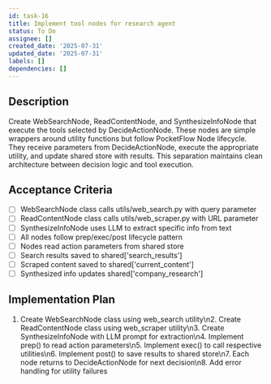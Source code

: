 ```yaml
---
id: task-16
title: Implement tool nodes for research agent
status: To Do
assignee: []
created_date: '2025-07-31'
updated_date: '2025-07-31'
labels: []
dependencies: []
---
```


## Description

Create WebSearchNode, ReadContentNode, and SynthesizeInfoNode that execute the tools selected by DecideActionNode. These nodes are simple wrappers around utility functions but follow PocketFlow Node lifecycle. They receive parameters from DecideActionNode, execute the appropriate utility, and update shared store with results. This separation maintains clean architecture between decision logic and tool execution.
## Acceptance Criteria

- [ ] WebSearchNode class calls utils/web_search.py with query parameter
- [ ] ReadContentNode class calls utils/web_scraper.py with URL parameter
- [ ] SynthesizeInfoNode uses LLM to extract specific info from text
- [ ] All nodes follow prep/exec/post lifecycle pattern
- [ ] Nodes read action parameters from shared store
- [ ] Search results saved to shared['search_results']
- [ ] Scraped content saved to shared['current_content']
- [ ] Synthesized info updates shared['company_research']

## Implementation Plan

1. Create WebSearchNode class using web_search utility\n2. Create ReadContentNode class using web_scraper utility\n3. Create SynthesizeInfoNode with LLM prompt for extraction\n4. Implement prep() to read action parameters\n5. Implement exec() to call respective utilities\n6. Implement post() to save results to shared store\n7. Each node returns to DecideActionNode for next decision\n8. Add error handling for utility failures
